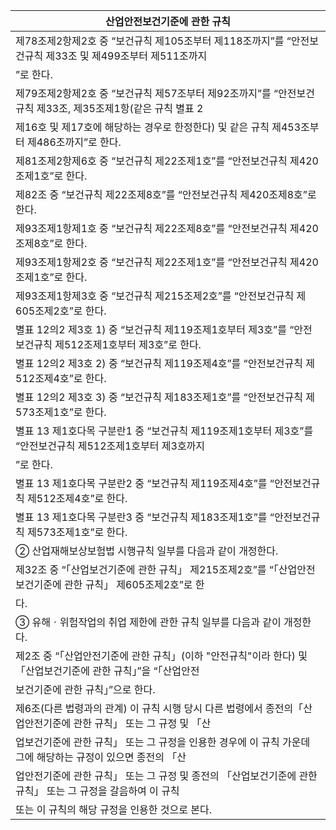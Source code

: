 | 산업안전보건기준에 관한 규칙 |
| --- |
| 제78조제2항제2호 중 “보건규칙 제105조부터 제118조까지”를 “안전보건규칙 제33조 및 제499조부터 제511조까지 |
| ”로 한다. |
| 제79조제2항제2호 중 “보건규칙 제57조부터 제92조까지”를 “안전보건규칙 제33조, 제35조제1항(같은 규칙 별표 2 |
| 제16호 및 제17호에 해당하는 경우로 한정한다) 및 같은 규칙 제453조부터 제486조까지”로 한다. |
| 제81조제2항제6호 중 “보건규칙 제22조제1호”를 “안전보건규칙 제420조제1호”로 한다. |
| 제82조 중 “보건규칙 제22조제8호”를 “안전보건규칙 제420조제8호”로 한다. |
| 제93조제1항제1호 중 “보건규칙 제22조제8호”를 “안전보건규칙 제420조제8호”로 한다. |
| 제93조제1항제2호 중 “보건규칙 제22조제1호”를 “안전보건규칙 제420조제1호”로 한다. |
| 제93조제1항제3호 중 “보건규칙 제215조제2호”를 “안전보건규칙 제605조제2호”로 한다. |
| 별표 12의2 제3호 1) 중 “보건규칙 제119조제1호부터 제3호”를 “안전보건규칙 제512조제1호부터 제3호”로 한다. |
| 별표 12의2 제3호 2) 중 “보건규칙 제119조제4호”를 “안전보건규칙 제512조제4호”로 한다. |
| 별표 12의2 제3호 3) 중 “보건규칙 제183조제1호”를 “안전보건규칙 제573조제1호”로 한다. |
| 별표 13 제1호다목 구분란1 중 “보건규칙 제119조제1호부터 제3호”를 “안전보건규칙 제512조제1호부터 제3호까지 |
| ”로 한다. |
| 별표 13 제1호다목 구분란2 중 “보건규칙 제119조제4호”를 “안전보건규칙 제512조제4호”로 한다. |
| 별표 13 제1호다목 구분란3 중 “보건규칙 제183조제1호”를 “안전보건규칙 제573조제1호”로 한다. |
| ② 산업재해보상보험법 시행규칙 일부를 다음과 같이 개정한다. |
| 제32조 중 “「산업보건기준에 관한 규칙」 제215조제2호”를 “「산업안전보건기준에 관한 규칙」 제605조제2호”로 한 |
| 다. |
| ③ 유해ㆍ위험작업의 취업 제한에 관한 규칙 일부를 다음과 같이 개정한다. |
| 제2조 중 “「산업안전기준에 관한 규칙」(이하 "안전규칙"이라 한다) 및 「산업보건기준에 관한 규칙」”을 “「산업안전 |
| 보건기준에 관한 규칙」”으로 한다. |
| 제6조(다른 법령과의 관계) 이 규칙 시행 당시 다른 법령에서 종전의「산업안전기준에 관한 규칙」 또는 그 규정 및 「산 |
| 업보건기준에 관한 규칙」 또는 그 규정을 인용한 경우에 이 규칙 가운데 그에 해당하는 규정이 있으면 종전의 「산 |
| 업안전기준에 관한 규칙」 또는 그 규정 및 종전의 「산업보건기준에 관한 규칙」 또는 그 규정을 갈음하여 이 규칙 |
| 또는 이 규칙의 해당 규정을 인용한 것으로 본다. |